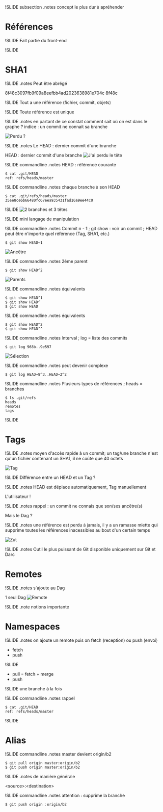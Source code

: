 !SLIDE subsection
.notes concept le plus dur à apréhender

# Références #

!SLIDE
Fait partie du front-end

!SLIDE
# SHA1

!SLIDE
.notes Peut être abrégé

8f48c3097fb9f09a8eefbb4ad2023638981e704c
8f48c

!SLIDE
Tout a une référence (fichier, commit, objets)

!SLIDE
Toute référence est unique

!SLIDE
.notes en partant de ce constat comment sait où on est dans le graphe ? indice : un commit ne connait sa branche

![Perdu ?](perdu.gif)

!SLIDE
.notes Le HEAD : dernier commit d'une branche

HEAD : dernier commit d'une branche
![J'ai perdu le tête](tete.gif)

!SLIDE commandline
.notes HEAD : référence courante

	$ cat .git/HEAD
	ref: refs/heads/master

!SLIDE commandline
.notes chaque branche à son HEAD

	$ cat .git/refs/heads/master
	35ee8ce6b66480fc67eea935431fad16a9ee44c0

!SLIDE
![2 branches et 3 têtes](tetes.svg)

!SLIDE
mini langage de manipulation

!SLIDE commandline
.notes Commit n - 1 ; git show : voir un commit ; HEAD peut être n'importe quel référence (Tag, SHA1, etc.)

	$ git show HEAD~1

![Ancêtre](ancetre.svg)

!SLIDE commandline
.notes 2ème parent

	$ git show HEAD^2

![Parents](parents.svg)

!SLIDE commandline
.notes équivalents

	$ git show HEAD^1
	$ git show HEAD^
	$ git show HEAD

!SLIDE commandline
.notes équivalents

	$ git show HEAD^2
	$ git show HEAD^^

!SLIDE commandline
.notes Interval ; log = liste des commits

	$ git log 968b..9e597

![Sélection](selection.svg)

!SLIDE commandline
.notes peut devenir complexe

	$ git log HEAD~8^3..HEAD~2^2

!SLIDE commandline
.notes Plusieurs types de références ; heads = branches

	$ ls .git/refs
	heads
	remotes
	tags

!SLIDE
# Tags

!SLIDE
.notes moyen d'accès rapide à un commit; un tag/une branche n'est qu'un fichier contenant un SHA1, il ne coûte que 40 octets

![Tag](tag.svg)

!SLIDE
Différence entre un HEAD et un Tag ?

!SLIDE
.notes HEAD est déplace automatiquement, Tag manuellement

L'utilisateur !

!SLIDE
.notes rappel : un commit ne connais que son/ses ancêtre(s)

Mais le Dag ?

!SLIDE
.notes une référence est perdu à jamais, il y a un ramasse miette qui supprime toutes les références inacessibles au bout d'un certain temps

![Zut](luke.gif)

!SLIDE
.notes Outil le plus puissant de Git disponible uniquement sur Git et Darc

# Remotes

!SLIDE
.notes s'ajoute au Dag

1 seul Dag
![Remote](remote.svg)

!SLIDE
.note notions importante
# Namespaces

!SLIDE
.notes on ajoute un remote puis on fetch (reception) ou push (envoi)

  * fetch
  * push

!SLIDE
  * pull = fetch + merge
  * push

!SLIDE
une branche à la fois

!SLIDE commandline
.notes rappel

	$ cat .git/HEAD
	ref: refs/heads/master

!SLIDE
# Alias

!SLIDE commandline
.notes master devient origin/b2

	$ git pull origin master:origin/b2
	$ git push origin master:origin/b2

!SLIDE
.notes de manière générale

\<source\>:\<destination\>

!SLIDE commandline
.notes attention : supprime la branche

	$ git push origin :origin/b2

